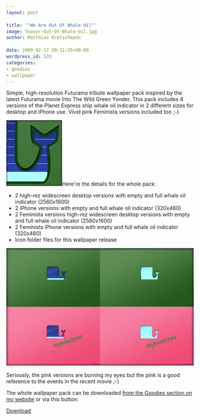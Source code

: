 ```yaml
---
layout: post

title: '"We Are Out Of Whale Oil"'
image: Teaser-Out-Of-Whale-Oil.jpg
author: Matthias Kretschmann

date: 2009-02-17 20:11:55+00:00
wordpress_id: 533
categories:
- goodies
- wallpaper
---
```


Simple, high-resolution Futurama tribute wallpaper pack inspired by the latest Futurama movie Into The Wild Green Yonder. This pack includes 4 versions of the Planet Express ship whale oil indicator in 2 different sizes for desktop and iPhone use. Vivid pink Feminista versions included too ;-)

![Futurama: Out Of Whale Oil Wallpaper Detail](/media/out_of_whale_oil_detail.png)Here're the details for the whole pack:

  * 2 high-rez widescreen desktop versions with empty and full whale oil indicator (2560x1600)
  * 2 iPhone versions with empty and full whale oil indicator (320x480)
  * 2 Feminista versions high-rez widescreen desktop versions with empty and full whale oil indicator (2560x1600)
  * 2 Feminista iPhone versions with empty and full whale oil indicator (320x480)
  * Icon folder files for this wallpaper release

[![Futurama: Out Of Whale Oil Wallpaper Pack by kremalicious](/media/out-of-whale-oil-overview.png)](http://www.kremalicious.com/goodies/#wall)

Seriously, the pink versions are burning my eyes but the pink is a good reference to the events in the recent movie ;-)

The whole wallpaper pack can be downloaded [from the Goodies section on my website](http://www.kremalicious.com/goodies/) or via this button:

<a class="btn btn-primary icon-download-alt" href="/media/out-of-whale-oil-wall-by-kremalicious.zip">Download</a>